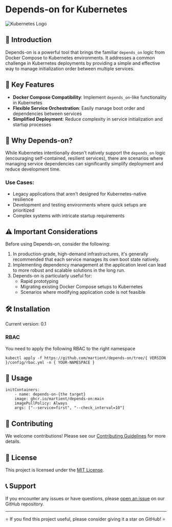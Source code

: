 # Depends-on for Kubernetes

![Kubernetes Logo](https://kubernetes.io/images/kubernetes-horizontal-color.png)

## 🚀 Introduction

Depends-on is a powerful tool that brings the familiar `depends_on` logic from Docker Compose to Kubernetes environments. It addresses a common challenge in Kubernetes deployments by providing a simple and effective way to manage initialization order between multiple services.

## 🌟 Key Features

- **Docker Compose Compatibility**: Implement `depends_on`-like functionality in Kubernetes
- **Flexible Service Orchestration**: Easily manage boot order and dependencies between services
- **Simplified Deployment**: Reduce complexity in service initialization and startup processes

## 🤔 Why Depends-on?

While Kubernetes intentionally doesn't natively support the `depends_on` logic (encouraging self-contained, resilient services), there are scenarios where managing service dependencies can significantly simplify deployment and reduce development time.

### Use Cases:

- Legacy applications that aren't designed for Kubernetes-native resilience
- Development and testing environments where quick setups are prioritized
- Complex systems with intricate startup requirements

## ⚠️ Important Considerations

Before using Depends-on, consider the following:

1. In production-grade, high-demand infrastructures, it's generally recommended that each service manages its own boot state natively.
2. Implementing dependency management at the application level can lead to more robust and scalable solutions in the long run.
3. Depends-on is particularly useful for:
   - Rapid prototyping
   - Migrating existing Docker Compose setups to Kubernetes
   - Scenarios where modifying application code is not feasible

## 🛠 Installation

Current version: 0.1

### RBAC

You need to apply the following RBAC to the right namespace

```
kubectl apply -f https://github.com/martient/depends-on/tree/{ VERSION }/config/rbac.yml -n { YOUR-NAMESPACE }
```

## 📘 Usage

```
initContainers:
    - name: depends-on-{the target}
    image: ghcr.io/martient/depends-on:main
    imagePullPolicy: Always
    args: ["--service=first", "--check_interval=10"]
```
## 🤝 Contributing

We welcome contributions! Please see our [Contributing Guidelines](CONTRIBUTING.md) for more details.

## 📜 License

This project is licensed under the [MIT License](LICENSE).

## 📞 Support

If you encounter any issues or have questions, please [open an issue](https://github.com/martient/depends-on/issues) on our GitHub repository.

---

⭐ If you find this project useful, please consider giving it a star on GitHub! ⭐